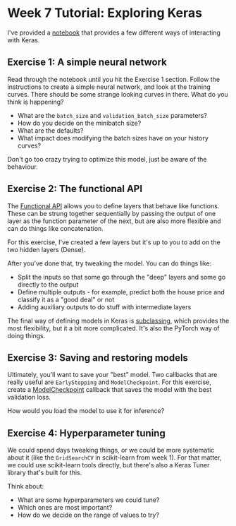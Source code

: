 # Week 7 Tutorial: Exploring Keras

I've provided a [notebook](07-assorted-keras.ipynb) that provides a few different ways of interacting with Keras.

## Exercise 1: A simple neural network
Read through the notebook until you hit the Exercise 1 section. Follow the instructions to create a simple neural network, and look at the training curves. There should be some strange looking curves in there. What do you think is happening? 
- What are the `batch_size` and `validation_batch_size` parameters?
- How do you decide on the minibatch size?
- What are the defaults?
- What impact does modifying the batch sizes have on your history curves?

Don't go too crazy trying to optimize this model, just be aware of the behaviour.

## Exercise 2: The functional API
The [Functional API](https://keras.io/guides/functional_api/) allows you to define layers that behave like functions. These can be strung together sequentially by passing the output of one layer as the function parameter of the next, but are also more flexible and can do things like concatenation.

For this exercise, I've created a few layers but it's up to you to add on the two hidden layers (Dense).

After you've done that, try tweaking the model. You can do things like:
- Split the inputs so that some go through the "deep" layers and some go directly to the output
- Define multiple outputs - for example, predict both the house price and classify it as a "good deal" or not
- Adding auxiliary outputs to do stuff with intermediate layers

The final way of defining models in Keras is [subclassing](https://keras.io/guides/making_new_layers_and_models_via_subclassing/), which provides the most flexibility, but it a bit more complicated. It's also the PyTorch way of doing things.

## Exercise 3: Saving and restoring models
Ultimately, you'll want to save your "best" model. Two callbacks that are really useful are `EarlyStopping` and `ModelCheckpoint`. For this exercise, create a [ModelCheckpoint](https://keras.io/api/callbacks/model_checkpoint/) callback that saves the model with the best validation loss.

How would you load the model to use it for inference?

## Exercise 4: Hyperparameter tuning
We could spend days tweaking things, or we could be more systematic about it (like the `GridSearchCV` in scikit-learn from week 1). For that matter, we could use scikit-learn tools directly, but there's also a Keras Tuner library that's built for this.

Think about:
- What are some hyperparameters we could tune?
- Which ones are most important?
- How do we decide on the range of values to try?